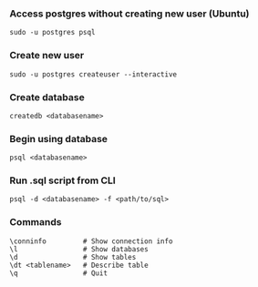 ### Access postgres without creating new user (Ubuntu)

`sudo -u postgres psql`

### Create new user

`sudo -u postgres createuser --interactive`

### Create database

`createdb <databasename>`

### Begin using database

`psql <databasename>`

### Run .sql script from CLI

`psql -d <databasename> -f <path/to/sql>`

### Commands
```
\conninfo         # Show connection info
\l                # Show databases
\d                # Show tables
\dt <tablename>   # Describe table
\q                # Quit
```
